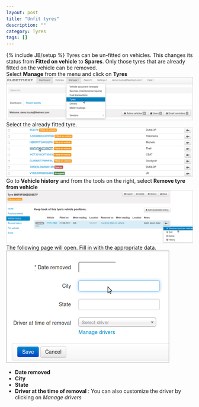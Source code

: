 ```yaml
---
layout: post
title: "Unfit tyres"
description: ""
category: Tyres
tags: []
---
```

{% include JB/setup %}
Tyres can be un-fitted on vehicles. This changes its status from **Fitted on vehicle** to **Spares**. Only those tyres that are already fitted on the vehicle can be removed.  
Select **Manage** from the menu and click on **Tyres**  
![Selecting 'tyres'](/assets/images/tb/tyres.png)  
 Select the already fitted tyre. 
![Selecting 'tyres'](/assets/images/tb/unfittyre_01.png)  
 Go to **Vehicle history** and from the tools on the right, select **Remove tyre from vehicle**
![Selecting 'tyres'](/assets/images/tb/unfittyre_02.png)  
The following page will open. Fill in with the appropriate data.
![Selecting 'tyres'](/assets/images/tb/unfittyre_03.png)  
* **Date removed**
* **City**
* **State**
* **Driver at the time of removal** : You can also customize the driver by clicking on *Manage drivers*

